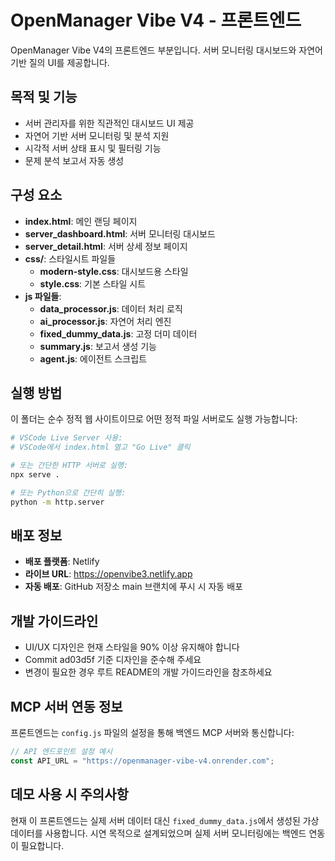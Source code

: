 # OpenManager Vibe V4 - 프론트엔드

OpenManager Vibe V4의 프론트엔드 부분입니다. 서버 모니터링 대시보드와 자연어 기반 질의 UI를 제공합니다.

## 목적 및 기능

- 서버 관리자를 위한 직관적인 대시보드 UI 제공
- 자연어 기반 서버 모니터링 및 분석 지원
- 시각적 서버 상태 표시 및 필터링 기능
- 문제 분석 보고서 자동 생성

## 구성 요소

- **index.html**: 메인 랜딩 페이지
- **server_dashboard.html**: 서버 모니터링 대시보드
- **server_detail.html**: 서버 상세 정보 페이지
- **css/**: 스타일시트 파일들
  - **modern-style.css**: 대시보드용 스타일
  - **style.css**: 기본 스타일 시트
- **js 파일들**:
  - **data_processor.js**: 데이터 처리 로직
  - **ai_processor.js**: 자연어 처리 엔진
  - **fixed_dummy_data.js**: 고정 더미 데이터
  - **summary.js**: 보고서 생성 기능
  - **agent.js**: 에이전트 스크립트

## 실행 방법

이 폴더는 순수 정적 웹 사이트이므로 어떤 정적 파일 서버로도 실행 가능합니다:

```bash
# VSCode Live Server 사용:
# VSCode에서 index.html 열고 "Go Live" 클릭

# 또는 간단한 HTTP 서버로 실행:
npx serve .

# 또는 Python으로 간단히 실행:
python -m http.server
```

## 배포 정보

- **배포 플랫폼**: Netlify
- **라이브 URL**: https://openvibe3.netlify.app
- **자동 배포**: GitHub 저장소 main 브랜치에 푸시 시 자동 배포

## 개발 가이드라인

- UI/UX 디자인은 현재 스타일을 90% 이상 유지해야 합니다
- Commit ad03d5f 기준 디자인을 준수해 주세요
- 변경이 필요한 경우 루트 README의 개발 가이드라인을 참조하세요

## MCP 서버 연동 정보

프론트엔드는 `config.js` 파일의 설정을 통해 백엔드 MCP 서버와 통신합니다:

```javascript
// API 엔드포인트 설정 예시
const API_URL = "https://openmanager-vibe-v4.onrender.com";
```

## 데모 사용 시 주의사항

현재 이 프론트엔드는 실제 서버 데이터 대신 `fixed_dummy_data.js`에서 생성된 가상 데이터를 사용합니다. 시연 목적으로 설계되었으며 실제 서버 모니터링에는 백엔드 연동이 필요합니다. 
